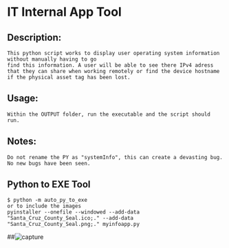 # IT Internal App Tool

## Description:
	This python script works to display user operating system information without manually having to go 
	find this information. A user will be able to see there IPv4 adress that they can share when working remotely or find the device hostname if the physical asset tag has been lost.
## Usage:
	Within the OUTPUT folder, run the executable and the script should run.

## Notes:
	Do not rename the PY as "systemInfo", this can create a devasting bug.
	No new bugs have been seen.

## Python to EXE Tool	
	$ python -m auto_py_to_exe
	or to include the images
	pyinstaller --onefile --windowed --add-data "Santa_Cruz_County_Seal.ico;." --add-data "Santa_Cruz_County_Seal.png;." myinfoapp.py

##![capture](https://user-images.githubusercontent.com/92654141/211185298-0614a89a-aec3-4ce0-a533-d29eb1fba7d8.png)
